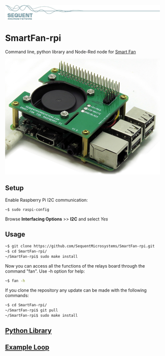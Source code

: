 [![SmartFan-rpi](images/sequent.jpg)](https://www.sequentmicrosystems.com)

# SmartFan-rpi
Command line, python library and Node-Red node for [Smart Fan](https://sequentmicrosystems.com/products/smart-fan-hat-for-raspberry-pi)

![Smart Fan](images/s-fan.jpg)

## Setup

Enable Raspberry Pi I2C communication:
```bash
~$ sudo raspi-config
```
Browse **Interfacing Options** >> **I2C** and select *Yes*

## Usage

```bash
~$ git clone https://github.com/SequentMicrosystems/SmartFan-rpi.git
~$ cd SmartFan-rpi/
~/SmartFan-rpi$ sudo make install
```

Now you can access all the functions of the relays board through the command "fan". Use -h option for help:
```bash
~$ fan -h
```

If you clone the repository any update can be made with the following commands:

```bash
~$ cd SmartFan-rpi/  
~/SmartFan-rpi$ git pull
~/SmartFan-rpi$ sudo make install
``` 

## [Python Library](https://github.com/SequentMicrosystems/SmartFan-rpi/tree/main/python)

## [Example Loop](https://github.com/SequentMicrosystems/SmartFan-rpi/tree/main/python/examples)
